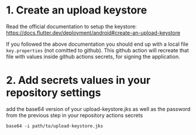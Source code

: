 

# 1. Create an upload keystore

Read the official documentation to setup the keystore: https://docs.flutter.dev/deployment/android#create-an-upload-keystore

If you followed the above documentation you should end up with a local file `key.properties` (not comitted to github). This github action
will recreate that file with values inside github actions secrets, for signing the application.


# 2. Add secrets values in your repository settings

add the base64 version of your upload-keystore.jks as well as the password from the previous step in your repository actions secrets

```
base64 -i path/to/upload-keystore.jks
```
